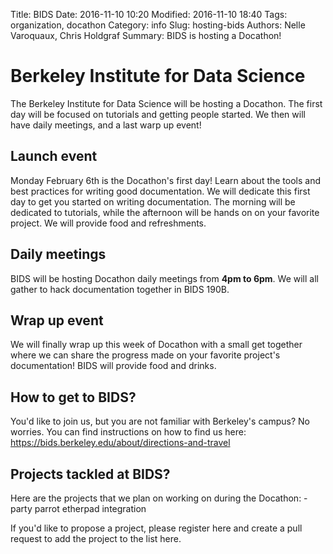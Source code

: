 Title: BIDS
Date: 2016-11-10 10:20
Modified: 2016-11-10 18:40
Tags: organization, docathon
Category: info
Slug: hosting-bids
Authors: Nelle Varoquaux, Chris Holdgraf
Summary: BIDS is hosting a Docathon!


# Berkeley Institute for Data Science

The Berkeley Institute for Data Science will be hosting a Docathon. The first
day will be focused on tutorials and getting people started. We then will have
daily meetings, and a last warp up event!

## Launch event

Monday February 6th is the Docathon's first day! Learn about the tools and
best practices for writing good documentation. We will dedicate this first day to
get you started on writing documentation. The morning will be dedicated to
tutorials, while the afternoon will be hands on on your favorite project. We will
provide food and refreshments.

## Daily meetings

BIDS will be hosting Docathon daily meetings from **4pm to 6pm**. We will all
gather to hack documentation together in BIDS 190B.

## Wrap up event

We will finally wrap up this week of Docathon with a small get together where we can 
share the progress made on your favorite project's documentation!
BIDS will provide food and drinks.

## How to get to BIDS?

You'd like to join us, but you are not familiar with Berkeley's campus? No worries.
You can find instructions on how to find us here: 
https://bids.berkeley.edu/about/directions-and-travel

## Projects tackled at BIDS?

Here are the projects that we plan on working on during the Docathon:
    - party parrot etherpad integration
    
If you'd like to propose a project, please register here and create a pull request
to add the project to the list here.
